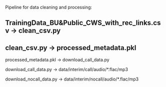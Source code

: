 Pipeline for data cleaning and processing:

TrainingData_BU&Public_CWS_with_rec_links.csv -> clean_csv.py
-
clean_csv.py -> processed_metadata.pkl
-
processed_metadata.pkl -> download_call_data.py

download_call_data.py -> data/interim/call/audio/*.flac/mp3

download_nocall_data.py -> data/interim/nocall/audio/*.flac/mp3







